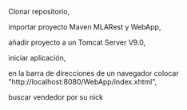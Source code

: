 Clonar repositorio,

importar proyecto Maven MLARest y WebApp, 

añadir proyecto a un Tomcat Server V9.0,

iniciar aplicación,

en la barra de direcciones de un navegador colocar "http://localhost:8080/WebApp/index.xhtml",

buscar vendedor por su nick
